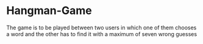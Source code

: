 # Hangman-Game
The game is to be played between two users in which one of them chooses a word and the other has to find it with a maximum of seven wrong guesses
